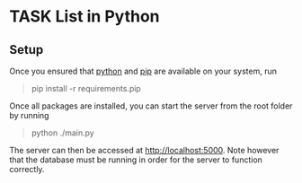 # TASK List in Python

## Setup

Once you ensured that [python](https://www.python.org/downloads/) and [pip](https://pypi.org/project/pip/) are available on your system, run

> pip install -r requirements.pip

Once all packages are installed, you can start the server from the root folder by running

> python ./main.py

The server can then be accessed at <http://localhost:5000>. Note however that the database must be running in order for the server to function correctly.
